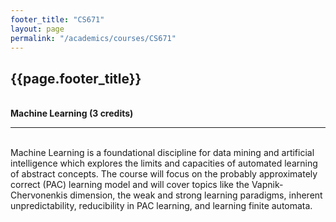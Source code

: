 ```yaml
---
footer_title: "CS671"
layout: page
permalink: "/academics/courses/CS671"
---
```


## {{page.footer_title}}

\
**Machine Learning (3 credits)**

---

\
Machine Learning is a foundational discipline for data mining and artificial intelligence which explores the limits and capacities of automated learning of abstract concepts. The course will focus on the probably approximately correct (PAC) learning model and will cover topics like the Vapnik-Chervonenkis dimension, the weak and strong learning paradigms, inherent unpredictability, reducibility in PAC learning, and learning finite automata.
